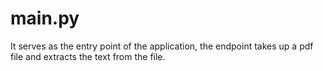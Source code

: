 # main.py

It serves as the entry point of the application, the endpoint takes up a pdf file and extracts the
text from the file.